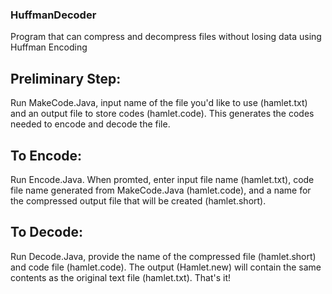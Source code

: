 ### HuffmanDecoder
Program that can compress and decompress files without losing data using Huffman Encoding
## Preliminary Step:
Run MakeCode.Java, input name of the file you'd like to use (hamlet.txt) and an output file to store codes (hamlet.code). This generates the codes needed to encode and decode the file.
## To Encode:
Run Encode.Java. When promted, enter input file name (hamlet.txt), code file name generated from MakeCode.Java (hamlet.code), and  a name for the compressed output file that will be created (hamlet.short).
## To Decode:
Run Decode.Java, provide the name of the compressed file (hamlet.short) and code file (hamlet.code). The output (Hamlet.new) will contain the same contents as the original text file (hamlet.txt). That's it!

